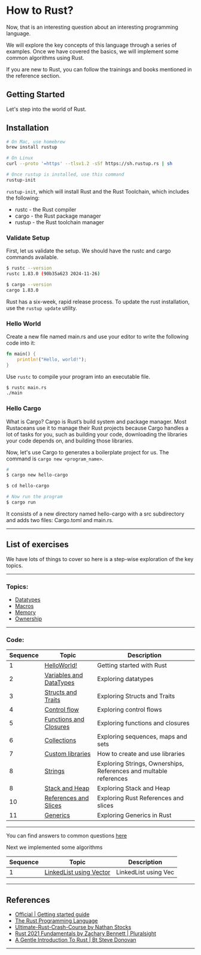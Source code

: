 # How to Rust?

Now, that is an interesting question about an interesting programming language.

We will explore the key concepts of this language through a series of examples. Once we have covered the basics, we will implement some common algorithms using Rust.

If you are new to Rust, you can follow the trainings and books mentioned in the reference section.


## Getting Started

Let's step into the world of Rust.

## Installation

```bash
# On Mac, use homebrew
brew install rustup

# On Linux
curl --proto '=https' --tlsv1.2 -sSf https://sh.rustup.rs | sh

# Once rustup is installed, use this command
rustup-init
```

`rustup-init`, which will install Rust and the Rust Toolchain, which includes the following:
- rustc - the Rust compiler
- cargo - the Rust package manager
- rustup - the Rust toolchain manager

### Validate Setup

First, let us validate the setup. We should have the rustc and cargo commands available.

```bash
$ rustc --version
rustc 1.83.0 (90b35a623 2024-11-26)

$ cargo --version
cargo 1.83.0
```

Rust has a six-week, rapid release process. To update the rust installation, use the `rustup update` utility.

### Hello World

Create a new file named main.rs and use your editor to write the following code into it:

```rust
fn main() {
	println!("Hello, world!");
}
```

Use `rustc` to compile your program into an executable file.

```bash
$ rustc main.rs
./main
```

### Hello Cargo

What is Cargo? Cargo is Rust’s build system and package manager. Most Rustaceans use it to manage their Rust projects because Cargo handles a lot of tasks for you, such as building your code, downloading the libraries your code depends on, and building those libraries.

Now, let's use Cargo to generates a boilerplate project for us. The command is `cargo new <program_name>`.

```bash
# 
$ cargo new hello-cargo

$ cd hello-cargo

# Now run the program
$ cargo run
```

It consists of a new directory named hello-cargo with a src subdirectory and adds two files: Cargo.toml and main.rs.

--------------------
## List of exercises

We have lots of things to cover so here is a step-wise exploration of the key topics.

---

### Topics:
- [Datatypes](./Datatypes.md)
- [Macros](./Macro.md)
- [Memory](./Memory.md)
- [Ownership](./Ownership.md)

---

### Code:

| Sequence | Topic  | Description |
| ---------| -----  | ----------- |
| 1 | [HelloWorld!](./code/helloworld/src/main.rs) | Getting started with Rust |
| 2 | [Variables and DataTypes](./code/variables/src/main.rs) | Exploring datatypes|
| 3 | [Structs and Traits](./code/structs_and_traits/src/main.rs) | Exploring Structs and Traits |
| 4 | [Control flow](./code/control_flow/src/main.rs) | Exploring control flows|
| 5 | [Functions and Closures](./code/demo_closures_and_functions/src/main.rs) | Exploring functions and closures|
| 6 | [Collections](./code/demo_collections/src/main.rs) | Exploring sequences, maps and sets |
| 7 | [Custom libraries](./code/demo_package/src/main.rs) | How to create and use libraries|
| 8 | [Strings](./code/demo_strings/src/main.rs) | Exploring Strings, Ownerships, References and multable references |
| 8 | [Stack and Heap](./code/stack_and_heap/src/main.rs) | Exploring Stack and Heap |
| 10 | [References and Slices](./code/references_and_slices/src/main.rs) | Exploring Rust References and slices |
| 11 | [Generics](./code/demo_generics/src/main.rs) | Exploring Generics in Rust |
------------

You can find answers to common questions [here](./CommonQuestions.md)

Next we implemented some algorithms

| Sequence | Topic  | Description |
| ---------| -----  | ----------- |
| 1 | [LinkedList using Vector](./code/algorithms/src/lib.rs) | LinkedList using Vec |

---

## References
* [Official | Getting started guide](https://www.rust-lang.org/learn/get-started) 
* [The Rust Programming Language](https://doc.rust-lang.org/book/)
* [Ultimate-Rust-Crash-Course by Nathan Stocks](https://www.udemy.com/course/ultimate-rust-crash-course/)
* [Rust 2021 Fundamentals by Zachary Bennett | Pluralsight](https://www.pluralsight.com/courses/rust-2021-fundamentals)
* [A Gentle Introduction To Rust | Bt Steve Donovan](https://stevedonovan.github.io/rust-gentle-intro/readme.html)

---
